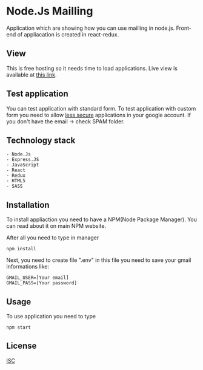# Node.Js Mailling

Application which are showing how you can use mailling in node.js.
Front-end of appliacation is created in react-redux.

## View
This is free hosting so it needs time to load applications.
Live view is available at [this link](https://node-mailling.herokuapp.com/).

## Test application

You can test application with standard form.
To test application with custom form you need to allow [less secure](https://myaccount.google.com/lesssecureapps)  applications in your google account.
If you don't have the email -> check SPAM folder.

## Technology stack
    - Node.Js
    - Express.JS
    - JavaScript
    - React
    - Redux
    - HTML5
    - SASS

## Installation
To install appliaction you need to have a NPM(Node Package Manager). You can read about it on main NPM website.

After all you need to type in manager

```GIT
npm install
```

Next, you need to create file ".env" in this file you need to save your gmail informations like:
```GMAIL
GMAIL_USER=[Your email]
GMAIL_PASS=[Your password]
```

## Usage
To use application you need to type

```GIT
npm start
```

## License
[ISC](https://choosealicense.com/licenses/isc/)

